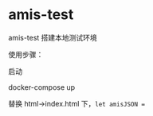 # amis-test
amis-test 搭建本地测试环境


使用步骤：

启动

docker-compose up


替换 html->index.html 下，`let amisJSON =` 



